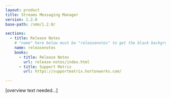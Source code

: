 ```yaml
---
layout: product
title: Streams Messaging Manager
version: 1.2.0
base-path: /smm/1.2.0/

sections:
  - title: Release Notes
    # "name" here below must be "releasenotes" to get the black background
    name: releasenotes
    books:
      - title: Release Notes
        url: release-notes/index.html
      - title: Support Matrix
        url: https://supportmatrix.hortonworks.com/

---
```


[overview text needed...]
